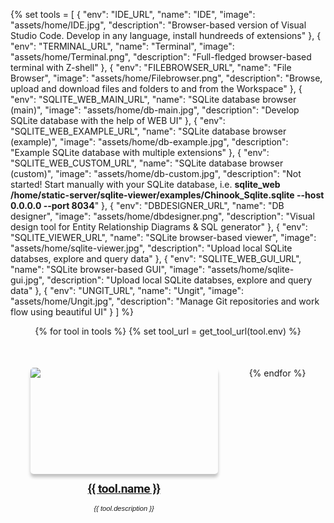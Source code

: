 <style>
/* These styles apply only to this page! */
  .md-content__button {
    display: none;
  }
  .md-sidebar--secondary{
    display: none !important;
  }
  .md-typeset h1 {
      line-height: 0;
      margin: 0;
      margin-left: -9999px;
  }
  .quickstart-wrapper {
    min-width: 300px;
    display: flex;
    flex-wrap: wrap;
    justify-content: center;
    padding-left: -50px;
    column-gap: 50px;
    row-gap: 50px;
  }
  .quickstart-wrapper > div {
    flex: 300px;
    max-width: 300px;
  }
  .tool-img{
    box-shadow: rgba(0, 0, 0, 0.24) 0px 5px 5px;
    border-radius: 5px;
    min-width: 300px;
    max-width: 300px;
    max-height: 170px;
    min-height: 170px;
  }
  .tool-caption{
    font-family:  Roboto, Helvetica, sans-serif;
    text-align: center;
    margin-top: 10px;
    font-size:  1.2rem;
    font-weight: bold;

    /* font-size: 1.25em;
    font-weight: 400; */
    letter-spacing: -.02em;
    line-height: 1.5;
  }
  .tool-description{
    font-family:  Helvetica, sans-serif;
    text-align: center;
    margin-top: 10px;
    font-size:  0.7rem;
    font-style: oblique;
    /* font-weight: bold; */
  }
</style>


{% 
    set tools = [
        {
            "env": "IDE_URL",
            "name": "IDE",
            "image": "assets/home/IDE.jpg",
            "description": "Browser-based version of Visual Studio Code. Develop in any language, install hundreeds of extensions"
        },
        {
            "env": "TERMINAL_URL",
            "name": "Terminal",
            "image": "assets/home/Terminal.png",
            "description": "Full-fledged browser-based terminal with Z-shell"
        },
        {
            "env": "FILEBROWSER_URL",
            "name": "File Browser",
            "image": "assets/home/Filebrowser.png",
            "description": "Browse, upload and download files and folders to and from the Workspace"
        },
        {
            "env": "SQLITE_WEB_MAIN_URL",
            "name": "SQLite database browser (main)",
            "image": "assets/home/db-main.jpg",
            "description": "Develop SQLite database with the help of WEB UI"
        },
        {
            "env": "SQLITE_WEB_EXAMPLE_URL",
            "name": "SQLite database browser (example)",
            "image": "assets/home/db-example.jpg",
            "description": "Example SQLite database with multiple extensions"
        },
        {
            "env": "SQLITE_WEB_CUSTOM_URL",
            "name": "SQLite database browser (custom)",
            "image": "assets/home/db-custom.jpg",
            "description": "Not started! Start manually with your SQLite database, i.e.  <b>sqlite_web /home/static-server/sqlite-viewer/examples/Chinook_Sqlite.sqlite --host 0.0.0.0 --port 8034</b>"
        },
        {
            "env": "DBDESIGNER_URL",
            "name": "DB designer",
            "image": "assets/home/dbdesigner.png",
            "description": "Visual design tool for Entity Relationship Diagrams & SQL generator"
        },
        {
            "env": "SQLITE_VIEWER_URL",
            "name": "SQLite browser-based viewer",
            "image": "assets/home/sqlite-viewer.jpg",
            "description": "Upload local SQLite databses, explore and query data"
        },
        {
            "env": "SQLITE_WEB_GUI_URL",
            "name": "SQLite browser-based GUI",
            "image": "assets/home/sqlite-gui.jpg",
            "description": "Upload local SQLite databses, explore and query data"
        },
        {
            "env": "UNGIT_URL",
            "name": "Ungit",
            "image": "assets/home/Ungit.jpg",
            "description": "Manage Git repositories and work flow using beautiful UI"
        }
    ]
%}


<div class="quickstart-wrapper">
  {% for tool in tools %}
    {% set tool_url = get_tool_url(tool.env) %}
    <div>
        <a href="{{ tool_url }}" target="_blank" rel="noopener noreferrer">
            <img src="{{ tool.image }}" class="tool-img"/>
        </a>
        <a href="{{ tool_url }}">
            <div class="tool-caption">{{ tool.name }}</div>
        </a>
        <div class="tool-description">{{ tool.description }}</div>
    </div>
  {% endfor %}
</div>





